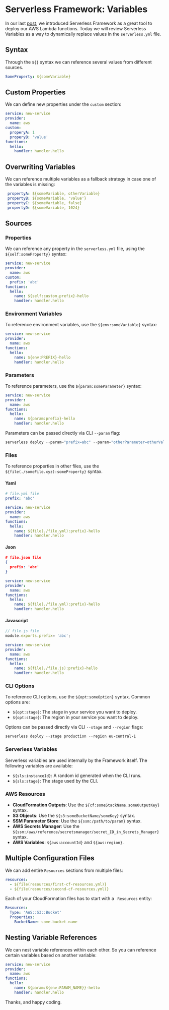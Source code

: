 # Serverless Framework: Variables

In our last [post](https://blog.raulnq.com/deploying-aws-lambda-functions-with-serverless-framework), we introduced Serverless Framework as a great tool to deploy our AWS Lambda functions. Today we will review Serverless Variables as a way to dynamically replace values in the `serverless.yml` file.  

## Syntax
Through the `${}` syntax we can reference several values from different sources.

```yaml
SomeProperty: ${someVariable}
``` 

## Custom Properties
We can define new properties under the `custom` section:

```yaml
service: new-service
provider:
  name: aws
custom:
  properyA: 1
  properyB: 'value'
functions:
  hello:
    handler: handler.hello
``` 

## Overwriting Variables
We can reference multiple variables as a fallback strategy in case one of the variables is missing:
```yaml
 propertyA: ${someVariable, otherVariable}
 propertyB: ${someVariable, 'value'}
 propertyC: ${someVariable, false}
 propertyD: ${someVariable, 1024}
``` 

## Sources

### Properties
We can reference any property in the `serverless.yml` file, using the `${self:someProperty}` syntax:

```yaml
service: new-service
provider:
  name: aws
custom:
  prefix: 'abc'
functions:
  hello:
    name: ${self:custom.prefix}-hello
    handler: handler.hello
``` 

### Environment Variables
To reference environment variables, use the `${env:someVariable}` syntax:

```yaml
service: new-service
provider:
  name: aws
functions:
  hello:
    name: ${env:PREFIX}-hello
    handler: handler.hello
``` 

### Parameters
To reference parameters, use the `${param:someParameter}` syntax:

```yaml
service: new-service
provider:
  name: aws
functions:
  hello:
    name: ${param:prefix}-hello
    handler: handler.hello
``` 

Parameters can be passed directly via CLI `--param` flag:

```powershell
serverless deploy --param="prefix=abc" --param="otherParameter=otherValue"
``` 

### Files
To reference properties in other files, use the `${file(./someFile.xyz):someProperty}` syntax.

#### Yaml

```yaml
# file.yml file
prefix: 'abc'
```
 
```yaml
service: new-service
provider:
  name: aws
functions:
  hello:
    name: ${file(./file.yml):prefix}-hello
    handler: handler.hello
``` 

#### Json

```json
# file.json file
{
  prefix: 'abc'
}
```
 
```yaml
service: new-service
provider:
  name: aws
functions:
  hello:
    name: ${file(./file.yml):prefix}-hello
    handler: handler.hello
``` 

#### Javascript

```js
// file.js file
module.exports.prefix= 'abc';
```
 
```yaml
service: new-service
provider:
  name: aws
functions:
  hello:
    name: ${file(./file.js):prefix}-hello
    handler: handler.hello
``` 

### CLI Options
To reference CLI options, use the `${opt:someOption}` syntax. Common options are:

- `${opt:stage}`: The stage in your service you want to deploy.
- `${opt:stage}`: The region in your service you want to deploy.

Options can be passed directly via CLI `--stage` and `--region` flags:

```powershell
serverless deploy --stage production --region eu-central-1
``` 

### Serverless Variables
Serverless variables are used internally by the Framework itself. The following variables are available:

- `${sls:instanceId}`: A random id generated when the CLI runs.
- `${sls:stage}`: The stage used by the CLI.

### AWS Resources

- **CloudFormation Outputs**: Use the `${cf:someStackName.someOutputKey}` syntax.
- **S3 Objects**: Use the `${s3:someBucketName/someKey}` syntax.
- **SSM Parameter Store**: Use the `${ssm:/path/to/param}`  syntax.
- **AWS Secrets Manager**: Use the `${ssm:/aws/reference/secretsmanager/secret_ID_in_Secrets_Manager}` syntax.
- **AWS Variables**: `${aws:accountId}` and `${aws:region}`.

## Multiple Configuration Files
We can add entire `Resources` sections from multiple files:

```yaml
resources:
  - ${file(resources/first-cf-resources.yml)}
  - ${file(resources/second-cf-resources.yml)}
``` 

Each of your CloudFormation files has to start with a ` Resources`  entity:

```yaml
Resources:
  Type: 'AWS::S3::Bucket'
  Properties:
    BucketName: some-bucket-name
``` 

## Nesting Variable References
We can nest variable references within each other. So you can reference certain variables based on another variable:

```yaml
service: new-service
provider:
  name: aws
functions:
  hello:
    name: ${param:${env:PARAM_NAME}}-hello
    handler: handler.hello
``` 

Thanks, and happy coding.






